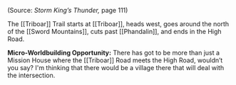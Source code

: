 
(Source: *Storm King’s Thunder,* page 111)

The [[Triboar]] Trail starts at [[Triboar]], heads west, goes around the north of the [[Sword Mountains]], cuts past [[Phandalin]], and ends in the High Road.

**Micro-Worldbuilding Opportunity:** There has got to be more than just a Mission House where the [[Triboar]] Road meets the High Road, wouldn’t you say? I'm thinking that there would be a village there that will deal with the intersection.
